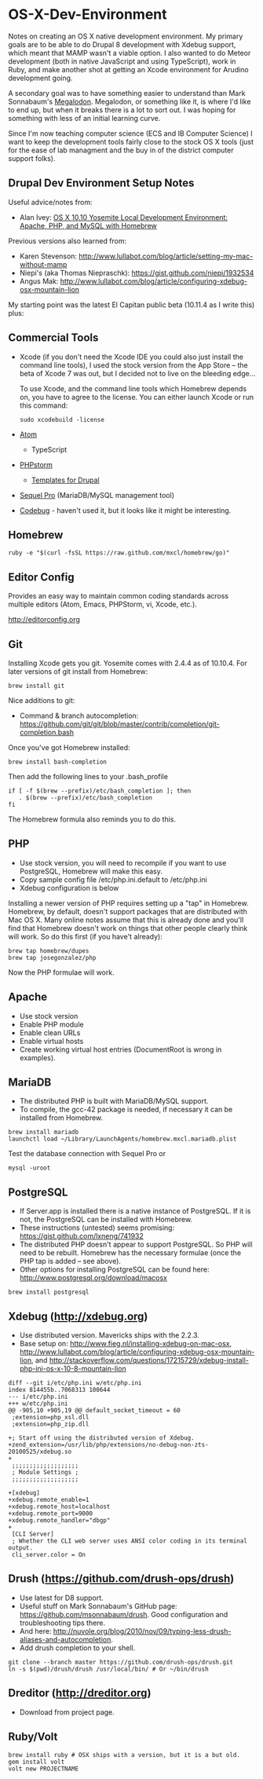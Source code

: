 OS-X-Dev-Environment
====================

Notes on creating an OS X native development environment. My primary goals are to be able to do Drupal 8 development with Xdebug support, which meant that MAMP wasn't a viable option. I also wanted to do Meteor development (both in native JavaScript and using TypeScript), work in Ruby, and make another shot at getting an Xcode environment for Arudino development going.

A secondary goal was to have something easier to understand than Mark Sonnabaum's [Megalodon](https://github.com/msonnabaum/megalodon). Megalodon, or something like it, is where I'd like to end up, but when it breaks there is a lot to sort out. I was hoping for something with less of an initial learning curve.

Since I'm now teaching computer science (ECS and IB Computer Science) I want to keep the development tools fairly close to the stock OS X tools (just for the ease of lab managment and the buy in of the district computer support folks).

Drupal Dev Environment Setup Notes
----------------------------------

Useful advice/notes from:

* Alan Ivey: [OS X 10.10 Yosemite Local Development Environment: Apache, PHP, and MySQL with Homebrew](https://echo.co/blog/os-x-1010-yosemite-local-development-environment-apache-php-and-mysql-homebrew)

Previous versions also learned from:

* Karen Stevenson: http://www.lullabot.com/blog/article/setting-my-mac-without-mamp
* Niepi's (aka Thomas Niepraschk): https://gist.github.com/niepi/1932534
* Angus Mak: http://www.lullabot.com/blog/article/configuring-xdebug-osx-mountain-lion

My starting point was the latest El Capitan public beta (10.11.4 as I write this) plus:

Commercial Tools
----------------
* Xcode (if you don't need the Xcode IDE you could also just install the command line tools), I used the stock version from the App Store – the beta of Xcode 7 was out, but I decided not to live on the bleeding edge…

  To use Xcode, and the command line tools which Homebrew depends on, you have to agree to the license. You can either launch Xcode or run this command:

  ```
  sudo xcodebuild -license
  ```

* [Atom](https://atom.io)
  * TypeScript
* [PHPstorm](https://www.jetbrains.com/phpstorm)
  * [Templates for Drupal](https://drupal.org/project/phpstorm-templates)
* [Sequel Pro](http://www.sequelpro.com) (MariaDB/MySQL management tool)
* [Codebug](http://www.codebugapp.com) - haven't used it, but it looks like it might be interesting.

Homebrew
--------

```
ruby -e "$(curl -fsSL https://raw.github.com/mxcl/homebrew/go)"
```

Editor Config
-------------

Provides an easy way to maintain common coding standards across multiple editors (Atom, Emacs, PHPStorm, vi, Xcode, etc.).

http://editorconfig.org

Git
---
Installing Xcode gets you git. Yosemite comes with 2.4.4 as of 10.10.4. For later versions of git install from Homebrew:

```
brew install git
```

Nice additions to git:
* Command & branch autocompletion: https://github.com/git/git/blob/master/contrib/completion/git-completion.bash

Once you've got Homebrew installed:

```
brew install bash-completion
```

Then add the following lines to your .bash_profile

```
if [ -f $(brew --prefix)/etc/bash_completion ]; then
   . $(brew --prefix)/etc/bash_completion
fi
```

The Homebrew formula also reminds you to do this.

PHP
---
* Use stock version, you will need to recompile if you want to use PostgreSQL,
Homebrew will make this easy.
* Copy sample config file /etc/php.ini.default to /etc/php.ini
* Xdebug configuration is below

Installing a newer version of PHP requires setting up a "tap" in Homebrew.
Homebrew, by default, doesn't support packages that are distributed with
Mac OS X. Many online notes assume that this is already done and you'll find
that Homebrew doesn't work on things that other people clearly think will
work. So do this first (if you have't already):

```
brew tap homebrew/dupes
brew tap josegonzalez/php
```

Now the PHP formulae will work.

Apache
------
* Use stock version
* Enable PHP module
* Enable clean URLs
* Enable virtual hosts
* Create working virtual host entries (DocumentRoot is wrong in examples).

MariaDB
-------
* The distributed PHP is built with MariaDB/MySQL support.
* To compile, the gcc-42 package is needed, if necessary it can be installed from Homebrew.

```
brew install mariadb
launchctl load ~/Library/LaunchAgents/homebrew.mxcl.mariadb.plist
```

Test the database connection with Sequel Pro or

```
mysql -uroot
```

PostgreSQL
----------
* If Server.app is installed there is a native instance of PostgreSQL. If it is not, the PostgreSQL can be installed with Homebrew.
* These instructions (untested) seems promising: https://gist.github.com/lxneng/741932
* The distributed PHP doesn't appear to support PostgreSQL. So PHP will need to be rebuilt. Homebrew has the necessary formulae (once the PHP tap is added – see above).
* Other options for installing PostgreSQL can be found here: http://www.postgresql.org/download/macosx

```
brew install postgresql
```

Xdebug (http://xdebug.org)
------
* Use distributed version. Mavericks ships with the 2.2.3.
* Base setup on: http://www.fieg.nl/installing-xdebug-on-mac-osx, http://www.lullabot.com/blog/article/configuring-xdebug-osx-mountain-lion,  and http://stackoverflow.com/questions/17215729/xdebug-install-php-ini-os-x-10-8-mountain-lion

```
diff --git i/etc/php.ini w/etc/php.ini
index 814455b..7068313 100644
--- i/etc/php.ini
+++ w/etc/php.ini
@@ -905,10 +905,19 @@ default_socket_timeout = 60
 ;extension=php_xsl.dll
 ;extension=php_zip.dll

+; Start off using the distributed version of Xdebug.
+zend_extension=/usr/lib/php/extensions/no-debug-non-zts-20100525/xdebug.so
+
 ;;;;;;;;;;;;;;;;;;;
 ; Module Settings ;
 ;;;;;;;;;;;;;;;;;;;

+[xdebug]
+xdebug.remote_enable=1
+xdebug.remote_host=localhost
+xdebug.remote_port=9000
+xdebug.remote_handler="dbgp"
+
 [CLI Server]
 ; Whether the CLI web server uses ANSI color coding in its terminal output.
 cli_server.color = On
```

Drush (https://github.com/drush-ops/drush)
-----
* Use latest for D8 support.
* Useful stuff on Mark Sonnabaum's GitHub page: https://github.com/msonnabaum/drush. Good configuration and troubleshooting tips there.
* And here: http://nuvole.org/blog/2010/nov/09/typing-less-drush-aliases-and-autocompletion.
* Add drush completion to your shell.

```
git clone --branch master https://github.com/drush-ops/drush.git
ln -s $(pwd)/drush/drush /usr/local/bin/ # Or ~/bin/drush
```

Dreditor (http://dreditor.org)
--------
* Download from project page.

Ruby/Volt
---------

```shell
brew install ruby # OSX ships with a version, but it is a but old.
gem install volt
volt new PROJECTNAME
```
